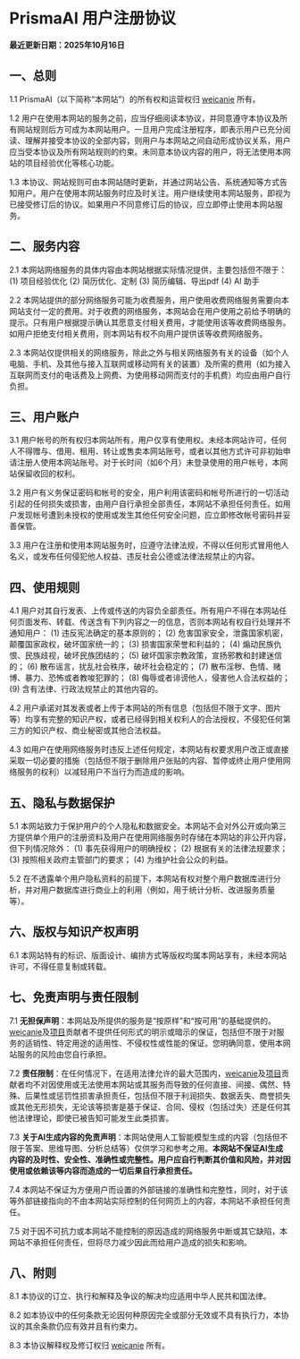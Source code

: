# PrismaAI 用户注册协议

**最近更新日期：2025年10月16日**

## 一、总则

1.1 PrismaAI（以下简称“本网站”）的所有权和运营权归 [weicanie](https://github.com/weicanie) 所有。

1.2 用户在使用本网站的服务之前，应当仔细阅读本协议，并同意遵守本协议及所有网站规则后方可成为本网站用户。一旦用户完成注册程序，即表示用户已充分阅读、理解并接受本协议的全部内容，则用户与本网站之间自动形成协议关系，用户应当受本协议及所有网站规则的约束。未同意本协议内容的用户，将无法使用本网站的项目经验优化等核心功能。

1.3 本协议、网站规则可由本网站随时更新，并通过网站公告、系统通知等方式告知用户。用户在使用本网站服务时应及时关注。用户继续使用本网站服务，即视为已接受修订后的协议。如果用户不同意修订后的协议，应立即停止使用本网站服务。

## 二、服务内容

2.1 本网站网络服务的具体内容由本网站根据实际情况提供，主要包括但不限于：
(1) 项目经验优化
(2) 简历优化、定制
(3) 简历编辑、导出pdf
(4) AI 助手

2.2 本网站提供的部分网络服务可能为收费服务，用户使用收费网络服务需要向本网站支付一定的费用。对于收费的网络服务，本网站会在用户使用之前给予明确的提示。只有用户根据提示确认其愿意支付相关费用，才能使用该等收费网络服务。如用户拒绝支付相关费用，则本网站有权不向用户提供该等收费网络服务。

2.3 本网站仅提供相关的网络服务，除此之外与相关网络服务有关的设备（如个人电脑、手机、及其他与接入互联网或移动网有关的装置）及所需的费用（如为接入互联网而支付的电话费及上网费、为使用移动网而支付的手机费）均应由用户自行负担。

## 三、用户账户

3.1 用户帐号的所有权归本网站所有，用户仅享有使用权。未经本网站许可，任何人不得赠与、借用、租用、转让或售卖本网站账号，或者以其他方式许可非初始申请注册人使用本网站账号。对于长时间（如6个月）未登录使用的用户帐号，本网站保留收回的权利。

3.2 用户有义务保证密码和帐号的安全，用户利用该密码和帐号所进行的一切活动引起的任何损失或损害，由用户自行承担全部责任，本网站不承担任何责任。如用户发现帐号遭到未授权的使用或发生其他任何安全问题，应立即修改帐号密码并妥善保管。

3.3 用户在注册和使用本网站服务时，应遵守法律法规，不得以任何形式冒用他人名义，或发布任何侵犯他人权益、违反社会公德或法律法规禁止的内容。

## 四、使用规则

4.1 用户对其自行发表、上传或传送的内容负全部责任。所有用户不得在本网站任何页面发布、转载、传送含有下列内容之一的信息，否则本网站有权自行处理并不通知用户：
(1) 违反宪法确定的基本原则的；
(2) 危害国家安全，泄露国家机密，颠覆国家政权，破坏国家统一的；
(3) 损害国家荣誉和利益的；
(4) 煽动民族仇恨、民族歧视，破坏民族团结的；
(5) 破坏国家宗教政策，宣扬邪教和封建迷信的；
(6) 散布谣言，扰乱社会秩序，破坏社会稳定的；
(7) 散布淫秽、色情、赌博、暴力、恐怖或者教唆犯罪的；
(8) 侮辱或者诽谤他人，侵害他人合法权益的；
(9) 含有法律、行政法规禁止的其他内容的。

4.2 用户承诺对其发表或者上传于本网站的所有信息（包括但不限于文字、图片等）均享有完整的知识产权，或者已经得到相关权利人的合法授权，不侵犯任何第三方的知识产权、商业秘密或其他合法权益。

4.3 如用户在使用网络服务时违反上述任何规定，本网站有权要求用户改正或直接采取一切必要的措施（包括但不限于删除用户张贴的内容、暂停或终止用户使用网络服务的权利）以减轻用户不当行为而造成的影响。

## 五、隐私与数据保护

5.1 本网站致力于保护用户的个人隐私和数据安全。本网站不会对外公开或向第三方提供单个用户的注册资料及用户在使用网络服务时存储在本网站的非公开内容，但下列情况除外：
(1) 事先获得用户的明确授权；
(2) 根据有关的法律法规要求；
(3) 按照相关政府主管部门的要求；
(4) 为维护社会公众的利益。

5.2 在不透露单个用户隐私资料的前提下，本网站有权对整个用户数据库进行分析，并对用户数据库进行商业上的利用（例如，用于统计分析、改进服务质量等）。

## 六、版权与知识产权声明

6.1 本网站特有的标识、版面设计、编排方式等版权均属本网站享有，未经本网站许可，不得任意复制或转载。

## 七、免责声明与责任限制

7.1 **无担保声明**：本网站及所提供的服务是“按原样”和“按可用”的基础提供的。[weicanie](https://github.com/weicanie)及[项目](https://github.com/weicanie/prisma-ai)贡献者不提供任何形式的明示或暗示的保证，包括但不限于对服务的适销性、特定用途的适用性、不侵权性或性能的保证。您明确同意，使用本网站服务的风险由您自行承担。

7.2 **责任限制**：在任何情况下，在适用法律允许的最大范围内，[weicanie](https://github.com/weicanie)及[项目](https://github.com/weicanie/prisma-ai)贡献者均不对因使用或无法使用本网站或其服务而导致的任何直接、间接、偶然、特殊、后果性或惩罚性损害承担责任，包括但不限于利润损失、数据丢失、商誉损失或其他无形损失，无论该等损害是基于保证、合同、侵权（包括过失）还是任何其他法律理论，即使已被告知可能发生此类损害。

7.3 **关于AI生成内容的免责声明**：本网站使用人工智能模型生成的内容（包括但不限于答案、思维导图、分析总结等）仅供学习和参考之用。**本网站不保证AI生成内容的及时性、安全性、准确性或完整性。用户应自行判断其价值和风险，并对因使用或依赖该等内容而造成的一切后果自行承担责任。**

7.4 本网站不保证为方便用户而设置的外部链接的准确性和完整性，同时，对于该等外部链接指向的不由本网站实际控制的任何网页上的内容，本网站不承担任何责任。

7.5 对于因不可抗力或本网站不能控制的原因造成的网络服务中断或其它缺陷，本网站不承担任何责任，但将尽力减少因此而给用户造成的损失和影响。

## 八、附则

8.1 本协议的订立、执行和解释及争议的解决均应适用中华人民共和国法律。

8.2 如本协议中的任何条款无论因何种原因完全或部分无效或不具有执行力，本协议的其余条款仍应有效并且有约束力。

8.3 本协议解释权及修订权归 [weicanie](https://github.com/weicanie) 所有。
